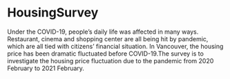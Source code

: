 # HousingSurvey

Under the COVID-19, people’s daily life was affected in many ways. Restaurant, cinema and shopping center are all being hit by pandemic, which are all tied with citizens’ financial situation. In Vancouver, the housing price has been dramatic fluctuated before COVID-19.The survey is to investigate the housing price fluctuation due to the pandemic from 2020 February to 2021 February.


